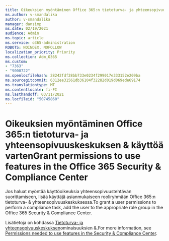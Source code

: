 ```yaml
---
title: Oikeuksien myöntäminen Office 365:n tietoturva- ja yhteensopivuuskeskuksen & käyttöä varten
ms.author: v-smandalika
author: v-smandalika
manager: dansimp
ms.date: 02/19/2021
audience: Admin
ms.topic: article
ms.service: o365-administration
ROBOTS: NOINDEX, NOFOLLOW
localization_priority: Priority
ms.collection: Adm_O365
ms.custom:
- "7363"
- "9000722"
ms.openlocfilehash: 28242fdf28bb733e0234f299017e333152e209ba
ms.sourcegitcommit: 6312ee31561db36104f32282d019d069ede69174
ms.translationtype: MT
ms.contentlocale: fi-FI
ms.lasthandoff: 03/11/2021
ms.locfileid: "50745860"
---
```

# <a name="grant-permissions-to-use-features-in-the-office-365-security--compliance-center"></a><span data-ttu-id="523c3-102">Oikeuksien myöntäminen Office 365:n tietoturva- ja yhteensopivuuskeskuksen & käyttöä varten</span><span class="sxs-lookup"><span data-stu-id="523c3-102">Grant permissions to use features in the Office 365 Security & Compliance Center</span></span>

<span data-ttu-id="523c3-103">Jos haluat myöntää käyttöoikeuksia yhteensopivuustehtävän suorittamiseen, lisää käyttäjä asianmukaiseen rooliryhmään Office 365:n tietoturva- & yhteensopivuuskeskuksessa.</span><span class="sxs-lookup"><span data-stu-id="523c3-103">To grant a user permissions to perform a compliance task, add the user to the appropriate role group in the Office 365 Security & Compliance Center.</span></span>

<span data-ttu-id="523c3-104">Lisätietoja on kohdassa [Tietoturva- ja yhteensopivuuskeskuksen](https://docs.microsoft.com/microsoft-365/security/office-365-security/permissions-in-the-security-and-compliance-center)ominaisuuksien &.</span><span class="sxs-lookup"><span data-stu-id="523c3-104">For more information, see [Permissions needed to use features in the Security & Compliance Center](https://docs.microsoft.com/microsoft-365/security/office-365-security/permissions-in-the-security-and-compliance-center).</span></span>